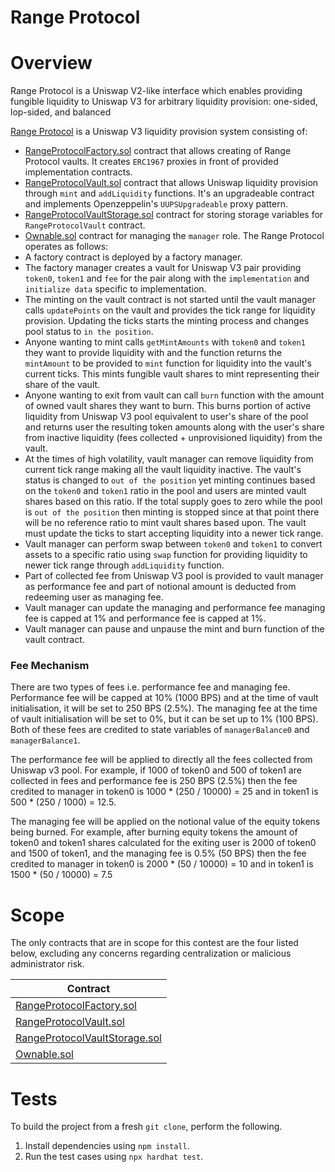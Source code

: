 # Range Protocol

# Overview

Range Protocol is a Uniswap V2-like interface which enables providing fungible liquidity to Uniswap V3 for arbitrary liquidity provision: one-sided, lop-sided, and balanced

[Range Protocol](https://www.rangeprotocol.com/) is a Uniswap V3 liquidity provision system consisting of:
- [RangeProtocolFactory.sol](https://github.com/Range-Protocol/contracts/blob/master/contracts/RangeProtocolFactory.sol) contract that allows creating of Range Protocol vaults. It creates `ERC1967` proxies in front of provided implementation contracts.
- [RangeProtocolVault.sol](https://github.com/Range-Protocol/contracts/blob/master/contracts/RangeProtocolVault.sol) contract that allows Uniswap liquidity provision through `mint` and `addLiquidity` functions. It's an upgradeable contract and implements Openzeppelin's `UUPSUpgradeable` proxy pattern.
- [RangeProtocolVaultStorage.sol](https://github.com/Range-Protocol/contracts/blob/master/contracts/RangeProtocolVaultStorage.sol) contract for storing storage variables for `RangeProtocolVault` contract.
- [Ownable.sol](https://github.com/Range-Protocol/range-protocol-vault/blob/main/contracts/abstract/Ownable.sol) contract for managing the `manager` role.
The Range Protocol operates as follows:
- A factory contract is deployed by a factory manager.
- The factory manager creates a vault for Uniswap V3 pair providing `token0`, `token1` and `fee` for the pair along with the `implementation` and `initialize data` specific to implementation.
- The minting on the vault contract is not started until the vault manager calls `updatePoints` on the vault and provides the tick range for liquidity provision. Updating the ticks starts the minting process and changes pool status to `in the position`.
- Anyone wanting to mint calls `getMintAmounts` with `token0` and `token1` they want to provide liquidity with and the function returns the `mintAmount` to be provided to `mint` function for liquidity into the vault's current ticks. This mints fungible vault shares to mint representing their share of the vault.
- Anyone wanting to exit from vault can call `burn` function with the amount of owned vault shares they want to burn. This burns portion of active liquidity from Uniswap V3 pool equivalent to user's share of the pool and returns user the resulting token amounts along with the user's share from inactive liquidity (fees collected + unprovisioned liquidity) from the vault.
- At the times of high volatility, vault manager can remove liquidity from current tick range making all the vault liquidity inactive. The vault's status is changed to `out of the position` yet minting continues based on the `token0` and `token1` ratio in the pool and users are minted vault shares based on this ratio. If the total supply goes to zero while the pool is `out of the position` then minting is stopped since at that point there will be no reference ratio to mint vault shares based upon. The vault must update the ticks to start accepting liquidity into a newer tick range.
- Vault manager can perform swap between `token0` and `token1` to convert assets to a specific ratio using `swap` function for providing liquidity to newer tick range through `addLiquidity` function. 
- Part of collected fee from Uniswap V3 pool is provided to vault manager as performance fee and part of notional amount is deducted from redeeming user as managing fee.
- Vault manager can update the managing and performance fee managing fee is capped at 1% and performance fee is capped at 1%.
- Vault manager can pause and unpause the mint and burn function of the vault contract.

### Fee Mechanism
There are two types of fees i.e. performance fee and managing fee. Performance fee will be capped at 10% (1000 BPS) and at the time of vault initialisation, it will be set to 250 BPS (2.5%). The managing fee at the time of vault initialisation will be set to 0%, but it can be set up to 1% (100 BPS). Both of these fees are credited to state variables of `managerBalance0` and `managerBalance1`.

The performance fee will be applied to directly all the fees collected from Uniswap v3 pool. For example, if 1000 of token0 and 500 of token1 are collected in fees and performance fee is 250 BPS (2.5%) then the fee credited to manager in token0 is 1000 * (250 / 10000) = 25 and in token1 is 500 * (250 / 1000) = 12.5.

The managing fee will be applied on the notional value of the equity tokens being burned. For example, after burning equity tokens the amount of token0 and token1 shares calculated for the exiting user is 2000 of token0 and 1500 of token1, and the managing fee is 0.5% (50 BPS) then the fee credited to manager in token0 is 2000 * (50 / 10000) = 10 and in token1 is 1500 * (50 / 10000) = 7.5

# Scope

The only contracts that are in scope for this contest are the four listed below, excluding any concerns regarding centralization or malicious administrator risk.

| Contract                                                                                                                        | 
|---------------------------------------------------------------------------------------------------------------------------------|
| [RangeProtocolFactory.sol](https://github.com/Range-Protocol/range-protocol-vault/blob/main/contracts/RangeProtocolFactory.sol) |
| [RangeProtocolVault.sol](https://github.com/Range-Protocol/range-protocol-vault/blob/main/contracts/RangeProtocolVault.sol)     |
| [RangeProtocolVaultStorage.sol](https://github.com/Range-Protocol/range-protocol-vault/blob/main/contracts/RangeProtocolVaultStorage.sol) |
| [Ownable.sol](https://github.com/Range-Protocol/range-protocol-vault/blob/main/contracts/abstract/Ownable.sol)                  |


# Tests

To build the project from a fresh `git clone`, perform the following.
1. Install dependencies using `npm install`.
2. Run the test cases using `npx hardhat test`.